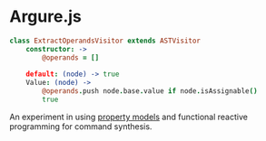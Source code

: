 Argure.js
=========

```CoffeeScript
class ExtractOperandsVisitor extends ASTVisitor
	constructor: ->
		@operands = []
	
	default: (node) -> true
	Value: (node) ->
		@operands.push node.base.value if node.isAssignable()
		true
```

An experiment in using [property
models](http://parasol.tamu.edu/~jarvi/papers/gpce08.pdf) and functional
reactive programming for command synthesis.
